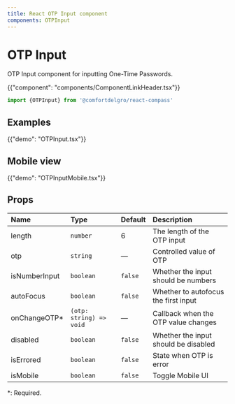 ```yaml
---
title: React OTP Input component
components: OTPInput
---
```


# OTP Input

<p class="description">OTP Input component for inputting One-Time Passwords.</p>

{{"component": "components/ComponentLinkHeader.tsx"}}

```jsx
import {OTPInput} from '@comfortdelgro/react-compass'
```

## Examples

{{"demo": "OTPInput.tsx"}}

## Mobile view

{{"demo": "OTPInputMobile.tsx"}}

## Props

| Name          | Type                    | Default | Description                          |
| :------------ | :---------------------- | :------ | :----------------------------------- |
| length        | `number`                | 6       | The length of the OTP input          |
| otp           | `string`                | —       | Controlled value of OTP              |
| isNumberInput | `boolean`               | `false` | Whether the input should be numbers  |
| autoFocus     | `boolean`               | `false` | Whether to autofocus the first input |
| onChangeOTP\* | `(otp: string) => void` | —       | Callback when the OTP value changes  |
| disabled      | `boolean`               | `false` | Whether the input should be disabled |
| isErrored     | `boolean`               | `false` | State when OTP is error              |
| isMobile      | `boolean`               | `false` | Toggle Mobile UI                     |

\*: Required.
